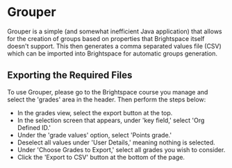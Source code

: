 # Grouper
Grouper is a simple (and somewhat inefficient Java application) that allows for the creation of groups based on properties that Brightspace itself doesn't support. This then generates a comma separated values file (CSV) which can be imported into Brightspace for automatic groups generation.

## Exporting the Required Files
To use Grouper, please go to the Brightspace course you manage and select the 'grades' area in the header. Then perform the steps below:

* In the grades view, select the export button at the top.
* In the selection screen that appears, under 'key field,' select 'Org Defined ID.'
* Under the 'grade values' option, select 'Points grade.'
* Deselect all values under 'User Details,' meaning nothing is selected.
* Under 'Choose Grades to Export,' select all grades you wish to consider.
* Click the 'Export to CSV' button at the bottom of the page.
